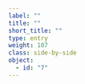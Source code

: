 ```yaml
---
label: ""
title: ""
short_title: ""
type: entry
weight: 107
class: side-by-side
object:
  - id: "7"
---
```

